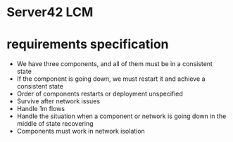 # Server42 LCM

# requirements specification

- We have three components, and all of them must be in a consistent state
- If the component is going down, we must restart it and achieve a consistent state
- Order of components restarts or deployment unspecified
- Survive after network issues
- Handle 1m flows
- Handle the situation when a component or network is going down in the middle of state recovering
- Components must work in network isolation
